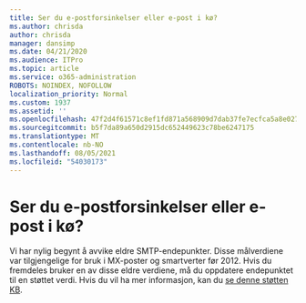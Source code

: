 ```yaml
---
title: Ser du e-postforsinkelser eller e-post i kø?
ms.author: chrisda
author: chrisda
manager: dansimp
ms.date: 04/21/2020
ms.audience: ITPro
ms.topic: article
ms.service: o365-administration
ROBOTS: NOINDEX, NOFOLLOW
localization_priority: Normal
ms.custom: 1937
ms.assetid: ''
ms.openlocfilehash: 47f2d4f61571c8ef1fd871a568909d7dab37fe7ecfca5a8e02728e12b759ae40
ms.sourcegitcommit: b5f7da89a650d2915dc652449623c78be6247175
ms.translationtype: MT
ms.contentlocale: nb-NO
ms.lasthandoff: 08/05/2021
ms.locfileid: "54030173"
---
```

# <a name="are-you-seeing-email-delays-or-queued-mail"></a>Ser du e-postforsinkelser eller e-post i kø?

Vi har nylig begynt å avvike eldre SMTP-endepunkter. Disse målverdiene var tilgjengelige for bruk i MX-poster og smartverter før 2012. Hvis du fremdeles bruker en av disse eldre verdiene, må du oppdatere endepunktet til en støttet verdi. Hvis du vil ha mer informasjon, kan du [se denne støtten KB](https://support.microsoft.com/help/4057301/attr35-response-code-when-mail-is-sent-to-eop-exo).
